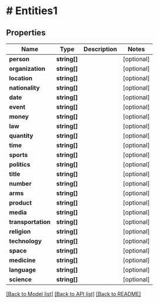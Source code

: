 # # Entities1

## Properties

Name | Type | Description | Notes
------------ | ------------- | ------------- | -------------
**person** | **string[]** |  | [optional]
**organization** | **string[]** |  | [optional]
**location** | **string[]** |  | [optional]
**nationality** | **string[]** |  | [optional]
**date** | **string[]** |  | [optional]
**event** | **string[]** |  | [optional]
**money** | **string[]** |  | [optional]
**law** | **string[]** |  | [optional]
**quantity** | **string[]** |  | [optional]
**time** | **string[]** |  | [optional]
**sports** | **string[]** |  | [optional]
**politics** | **string[]** |  | [optional]
**title** | **string[]** |  | [optional]
**number** | **string[]** |  | [optional]
**arms** | **string[]** |  | [optional]
**product** | **string[]** |  | [optional]
**media** | **string[]** |  | [optional]
**transportation** | **string[]** |  | [optional]
**religion** | **string[]** |  | [optional]
**technology** | **string[]** |  | [optional]
**space** | **string[]** |  | [optional]
**medicine** | **string[]** |  | [optional]
**language** | **string[]** |  | [optional]
**science** | **string[]** |  | [optional]

[[Back to Model list]](../../README.md#models) [[Back to API list]](../../README.md#endpoints) [[Back to README]](../../README.md)
